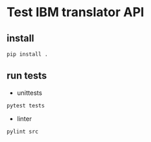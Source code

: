 # Test IBM translator API

## install

````commandline
pip install .
````

## run tests
- unittests
````commandline
pytest tests
````

- linter
````commandline
pylint src
````

